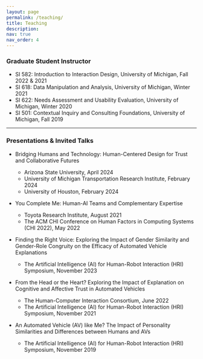 ```yaml
---
layout: page
permalink: /teaching/
title: Teaching
description: 
nav: true
nav_order: 4
---
```

### Graduate Student Instructor
- SI 582: Introduction to Interaction Design, University of Michigan, Fall 2022 & 2021
- SI 618: Data Manipulation and Analysis, University of Michigan, Winter 2021
- SI 622: Needs Assessment and Usability Evaluation, University of Michigan, Winter 2020
- SI 501: Contextual Inquiry and Consulting Foundations, University of Michigan, Fall 2019

***
### Presentations & Invited Talks
- Bridging Humans and Technology: Human-Centered Design for Trust and Collaborative Futures
  - Arizona State University, April 2024
  - University of Michigan Transportation Research Institute, February 2024
  - University of Houston, February 2024 <br />
 
- You Complete Me: Human-AI Teams and Complementary Expertise
  - Toyota Research Institute, August 2021
  - The ACM CHI Conference on Human Factors in Computing Systems (CHI 2022), May 2022<br />
 
- Finding the Right Voice: Exploring the Impact of Gender Similarity and Gender-Role Congruity on the Efficacy of Automated Vehicle Explanations
  - The Artificial Intelligence (AI) for Human-Robot Interaction (HRI) Symposium, November 2023<br />

- From the Head or the Heart? Exploring the Impact of Explanation on Cognitive and Affective Trust in Automated Vehicles
  - The Human-Computer Interaction Consortium, June 2022
  - The Artificial Intelligence (AI) for Human-Robot Interaction (HRI) Symposium, November 2021<br />
 
- An Automated Vehicle (AV) like Me? The Impact of Personality Similarities and Differences between Humans and AVs 
  - The Artificial Intelligence (AI) for Human-Robot Interaction (HRI) Symposium, November 2019<br />



